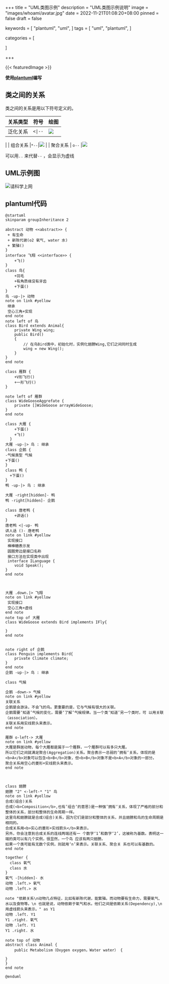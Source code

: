 +++
title =  "UML类图示例"
description = "UML类图示例说明"
image = "images/whoami/avatar.jpg"
date =  2022-11-21T01:08:20+08:00
pinned = false
draft = false

keywords =  [
    "plantuml",
    "uml",
]
tags =  [
    "uml",
    "plantuml",
]

categories = [
   
]

+++

{{< featuredImage >}}



 **使用[plantuml](https://plantuml.com/zh/class-diagram)编写**
 ## 类之间的关系
类之间的关系是用以下符号定义的。

|  **关系类型**   | **符号**  |**绘图**  |
|  ----  | ----  |----  |
| 泛化关系  | `<\|--` |![](https://fastly.jsdelivr.net/gh/cjade/gallery@main/20221121015539.png)
 |
| 组合关系  |`*--`|![](https://fastly.jsdelivr.net/gh/cjade/gallery@main/20221121015553.png)
 |
| 聚合关系  | `o--` |![](https://fastly.jsdelivr.net/gh/cjade/gallery@main/20221121015601.png)
 
可以用`..` 来代替`--` ，会显示为虚线

## UML示例图
![请科学上网](https://fastly.jsdelivr.net/gh/cjade/gallery@main/20221124012939.png "UML示例图")

## plantuml代码
```plantuml
@startuml
skinparam groupInheritance 2

abstract 动物 <<abstract>> {
 + 有生命
 + 新陈代谢(o2 氧气, water 水)
 + 繁殖()
}
interface 飞翔 <<interface>> {
	+飞()
}
class 鸟{
	+羽毛
	+有角质缘没有牙齿
	+下蛋()
}
鸟 -up-|> 动物 
note on link #yellow
 继承
 空心三角+实现
end note
note left of 鸟 
class Bird extends Animal{
	private Wing wing;
	public Bird()
	{
		// 在鸟Bird类中，初始化时，实例化翅膀Wing,它们之间同时生成
		wing = new Wing();
	}
}
end note

class 雁群 {
	+V形飞行()
	+一形飞行()
}

note left of 雁群
class WideGooseAggrefate {
	private []WideGoose arrayWideGoose;
}
end note

class 大雁 {
	+下蛋()
	+飞()
  }
大雁 -up-|> 鸟 : 继承
class 企鹅 {
-气候类型 气候
+下蛋()
}
class 鸭 {
  +下蛋()
}
鸭 -up-|> 鸟 : 继承

大雁 -right[hidden]- 鸭
鸭 -right[hidden]- 企鹅

class 唐老鸭 {
    +讲话()
}
唐老鸭 <|-up- 鸭
讲人话 ()- 唐老鸭 
note on link #yellow
 实现接口
 棒棒糖表示发
 圆圈旁边是接口名称
 接口方法在实现类中出现
 interface ILanguage {
	void Speak();
}
end note



大雁 .down.|> 飞翔
note on link #yellow
 实现接口
 空心三角+虚线
end note
note top of 大雁 
class WideGoose extends Bird implements IFly{

}
end note


note right of 企鹅
class Penguin implements Bird{
	private Climate climate;
}
end note
企鹅 -up-|> 鸟 : 继承

class 气候 

企鹅 -down-> 气候
note on link #yellow
关联关系
企鹅是会游泳，不会飞的鸟。更重要的是，它与气候有很大的关联。
企鹅需要‘知道’气候的变化，需要‘了解’气候规律。当一个类‘知道’另一个类时，可 以用关联（association）。
关联关系用实线箭头来表示。
end note

雁群 o-left-> 大雁
note on link #yellow
大雁是群居动物，每个大雁都是属于一个雁群，一个雁群可以有多只大雁。
所以它们之间就满足聚合(Aggregation)关系。聚合表示一总弱的’拥有‘关系，体现的是<b>A</b>对象可以包含<b>B</b>对象，但<b>B</b>对象不是<b>A</b>对象的一部分。
聚合关系用空心的菱形+实线箭头来表示。
end note



class 翅膀
翅膀 "2" <-left-* "1" 鸟
note on link #yellow
合成(组合)关系
合成(<b>Composition</b>,也有’组合‘的意思)是一种强’拥有‘关系，体现了严格的部分和整体的关系，部分和整体的生命周期一样。
这里鸟和翅膀就是合成(组合)关系，因为它们是部分和整体的关系，并且翅膀和鸟的生命周期是相同的。
合成关系用<b>实心的菱形+实线箭头</b>来表示。
另外，你会注意到合成关系的连线两端还有一 个数字‘1’和数字‘2’，这被称为基数。表明这一端的类可以有几个实例，很显然，一个鸟 应该有两只翅膀。
如果一个类可能有无数个实例，则就用‘n’来表示。关联关系、聚合关 系也可以有基数的。
end note

together {
  class 氧气
  class 水
}
氧气 -[hidden]- 水
动物 .left.> 氧气
动物 .left.> 水

note "依赖关系\n动物几点特征，比如有新陈代谢，能繁殖。而动物要有生命力，需要氧气、水以及食物等。\n 也就是说，动物依赖于氧气和水。他们之间是依赖关系(Dependency),\n 用虚线箭头来表示。" as Y1
动物 .left. Y1
Y1 .right. 氧气
动物 .left. Y1
Y1 .right. 水

note top of 动物
abstract class Animal {
	public Metabolism（Oxygen oxygen，Water water） {

}
}
end note

@enduml

```